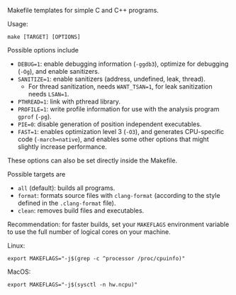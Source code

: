 Makefile templates for simple C and C++ programs.

Usage:

```
make [TARGET] [OPTIONS]
```

Possible options include

* `DEBUG=1`: enable debugging information (`-ggdb3`), optimize for debugging (`-Og`), and enable sanitizers.
* `SANITIZE=1`: enable sanitizers (address, undefined, leak, thread).
    * For thread sanitization, needs `WANT_TSAN=1`, for leak sanitization needs `LSAN=1`.
* `PTHREAD=1`: link with pthread library.
* `PROFILE=1`: write profile information for use with the analysis program `gprof` (`-pg`).
* `PIE=0`: disable generation of position independent executables.
* `FAST=1`: enables optimization level 3 (`-O3`), and generates CPU-specific code (`-march=native`), and enables some other options that might slightly increase performance.

These options can also be set directly inside the Makefile.

Possible targets are

* `all` (default): builds all programs.
* `format`: formats source files with `clang-format` (according to the style defined in the `.clang-format` file).
* `clean`: removes build files and executables.

Recommendation: for faster builds, set your `MAKEFLAGS` environment variable to use the full number of logical cores on your machine.

Linux:

```
export MAKEFLAGS="-j$(grep -c ^processor /proc/cpuinfo)"
```

MacOS:

```
export MAKEFLAGS="-j$(sysctl -n hw.ncpu)"
```
